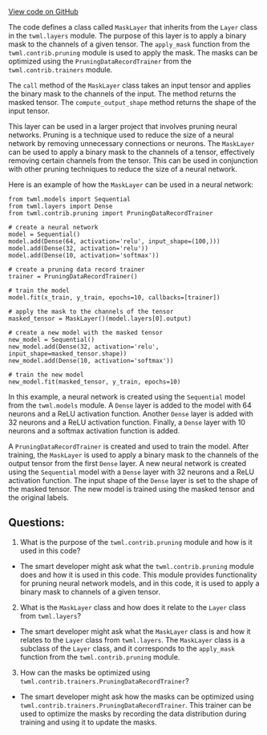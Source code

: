[View code on GitHub](https://github.com/misbahsy/the-algorithm/twml/twml/contrib/layers/mask_layer.py)

The code defines a class called `MaskLayer` that inherits from the `Layer` class in the `twml.layers` module. The purpose of this layer is to apply a binary mask to the channels of a given tensor. The `apply_mask` function from the `twml.contrib.pruning` module is used to apply the mask. The masks can be optimized using the `PruningDataRecordTrainer` from the `twml.contrib.trainers` module.

The `call` method of the `MaskLayer` class takes an input tensor and applies the binary mask to the channels of the input. The method returns the masked tensor. The `compute_output_shape` method returns the shape of the input tensor.

This layer can be used in a larger project that involves pruning neural networks. Pruning is a technique used to reduce the size of a neural network by removing unnecessary connections or neurons. The `MaskLayer` can be used to apply a binary mask to the channels of a tensor, effectively removing certain channels from the tensor. This can be used in conjunction with other pruning techniques to reduce the size of a neural network.

Here is an example of how the `MaskLayer` can be used in a neural network:

```
from twml.models import Sequential
from twml.layers import Dense
from twml.contrib.pruning import PruningDataRecordTrainer

# create a neural network
model = Sequential()
model.add(Dense(64, activation='relu', input_shape=(100,)))
model.add(Dense(32, activation='relu'))
model.add(Dense(10, activation='softmax'))

# create a pruning data record trainer
trainer = PruningDataRecordTrainer()

# train the model
model.fit(x_train, y_train, epochs=10, callbacks=[trainer])

# apply the mask to the channels of the tensor
masked_tensor = MaskLayer()(model.layers[0].output)

# create a new model with the masked tensor
new_model = Sequential()
new_model.add(Dense(32, activation='relu', input_shape=masked_tensor.shape))
new_model.add(Dense(10, activation='softmax'))

# train the new model
new_model.fit(masked_tensor, y_train, epochs=10)
```

In this example, a neural network is created using the `Sequential` model from the `twml.models` module. A `Dense` layer is added to the model with 64 neurons and a ReLU activation function. Another `Dense` layer is added with 32 neurons and a ReLU activation function. Finally, a `Dense` layer with 10 neurons and a softmax activation function is added.

A `PruningDataRecordTrainer` is created and used to train the model. After training, the `MaskLayer` is used to apply a binary mask to the channels of the output tensor from the first `Dense` layer. A new neural network is created using the `Sequential` model with a `Dense` layer with 32 neurons and a ReLU activation function. The input shape of the `Dense` layer is set to the shape of the masked tensor. The new model is trained using the masked tensor and the original labels.
## Questions: 
 1. What is the purpose of the `twml.contrib.pruning` module and how is it used in this code?
- The smart developer might ask what the `twml.contrib.pruning` module does and how it is used in this code. This module provides functionality for pruning neural network models, and in this code, it is used to apply a binary mask to channels of a given tensor.

2. What is the `MaskLayer` class and how does it relate to the `Layer` class from `twml.layers`?
- The smart developer might ask what the `MaskLayer` class is and how it relates to the `Layer` class from `twml.layers`. The `MaskLayer` class is a subclass of the `Layer` class, and it corresponds to the `apply_mask` function from the `twml.contrib.pruning` module.

3. How can the masks be optimized using `twml.contrib.trainers.PruningDataRecordTrainer`?
- The smart developer might ask how the masks can be optimized using `twml.contrib.trainers.PruningDataRecordTrainer`. This trainer can be used to optimize the masks by recording the data distribution during training and using it to update the masks.